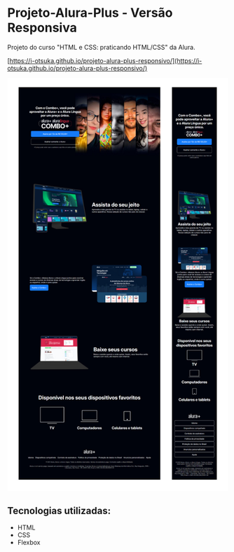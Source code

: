 # Projeto-Alura-Plus - Versão Responsiva
Projeto do curso "HTML e CSS: praticando HTML/CSS" da Alura.

[https://i-otsuka.github.io/projeto-alura-plus-responsivo/](https://i-otsuka.github.io/projeto-alura-plus-responsivo/)

![Captura da página do projeto](https://github.com/i-otsuka/projeto-alura-plus-responsivo/blob/main/captura-de-tela-alura-plus-isac-responsivo.jpg)

## Tecnologias utilizadas:
- HTML
- CSS
- Flexbox
